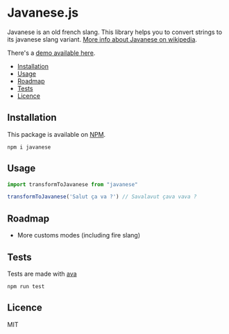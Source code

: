 # Javanese.js

Javanese is an old french slang. This library helps you to convert strings to its javanese slang variant. [More info about Javanese on wikipedia](https://en.wikipedia.org/wiki/Javanais).

There's a [demo available here](https://marceauka.github.io/javanese.js/).

- [Installation](#installation)
- [Usage](#usage)
- [Roadmap](#roadmap)
- [Tests](#tests)
- [Licence](#licence)

## Installation

This package is available on [NPM](https://www.npmjs.com/package/javanese).

`npm i javanese`

## Usage

```js
import transformToJavanese from "javanese"

transformToJavanese('Salut ça va ?') // Savalavut çava vava ?
```

## Roadmap

- More customs modes (including fire slang)

## Tests

Tests are made with [ava](https://github.com/avajs/ava)

`npm run test`

## Licence

MIT
